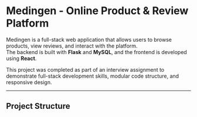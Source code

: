 # Medingen - Online Product & Review Platform

Medingen is a full-stack web application that allows users to browse products, view reviews, and interact with the platform.  
The backend is built with **Flask** and **MySQL**, and the frontend is developed using **React**.  

This project was completed as part of an interview assignment to demonstrate full-stack development skills, modular code structure, and responsive design.

---

## Project Structure

